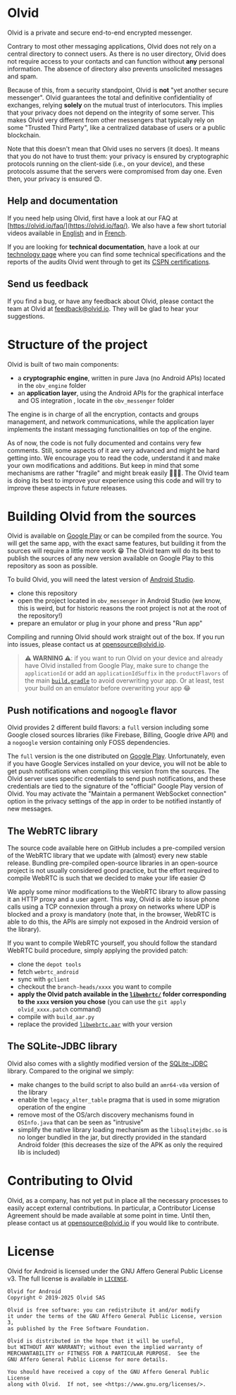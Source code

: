 # Olvid

Olvid is a private and secure end-to-end encrypted messenger.

Contrary to most other messaging applications, Olvid does not rely on a central directory to connect users. As there is no user directory, Olvid does not require access to your contacts and can function without **any** personal information. The absence of directory also prevents unsolicited messages and spam.

Because of this, from a security standpoint, Olvid is **not** "yet another secure messenger". Olvid guarantees the total and definitive confidentiality of exchanges, relying **solely** on the mutual trust of interlocutors. This implies that your privacy does not depend on the integrity of some server. This makes Olvid very different from other messengers that typically rely on some "Trusted Third Party", like a centralized database of users or a public blockchain.

Note that this doesn't mean that Olvid uses no servers (it does). It means that you do not have to trust them: your privacy is ensured by cryptographic protocols running on the client-side (i.e., on your device), and these protocols assume that the servers were compromised from day one. Even then, your privacy is ensured 😊.


## Help and documentation

If you need help using Olvid, first have a look at our FAQ at [https://olvid.io/faq/](https://olvid.io/faq/). We also have a few short tutorial videos available in [English](https://www.youtube.com/channel/UCO8UuhbgCyVSTRi4QEschqA) and in [French](https://www.youtube.com/channel/UC6aLiDb04Rfh4MoqDpJoLeg).

If you are looking for **technical documentation**, have a look at our [technology page](https://olvid.io/technology/) where you can find some technical specifications and the reports of the audits Olvid went through to get its [CSPN certifications](https://cyber.gouv.fr/produits-certifies?sort_bef_combine=field_date_de_certification_value_DESC&field_cat_target_id%5B587%5D=587).


## Send us feedback

If you find a bug, or have any feedback about Olvid, please contact the team at Olvid at [feedback@olvid.io](mailto:feedback@olvid.io). They will be glad to hear your suggestions.




# Structure of the project

Olvid is built of two main components:
- a **cryptographic engine**, written in pure Java (no Android APIs) located in the `obv_engine` folder
- an **application layer**, using the Android APIs for the graphical interface and OS integration , locate in the `obv_messenger` folder

The engine is in charge of all the encryption, contacts and groups management, and network communications, while the application layer implements the instant messaging functionalities on top of the engine.

As of now, the code is not fully documented and contains very few comments. Still, some aspects of it are very advanced and might be hard getting into. We encourage you to read the code, understand it and make your own modifications and additions. But keep in mind that some mechanisms are rather "fragile" and might break easily 🥚🥚🥚. The Olvid team is doing its best to improve your experience using this code and will try to improve these aspects in future releases.




# Building Olvid from the sources

Olvid is available on [Google Play](https://play.google.com/store/apps/details?id=io.olvid.messenger) or can be compiled from the source. You will get the same app, with the exact same features, but building it from the sources will require a little more work 😁 The Olvid team will do its best to publish the sources of any new version available on Google Play to this repository as soon as possible.

To build Olvid, you will need the latest version of [Android Studio](https://developer.android.com/studio).

- clone this repository
- open the project located in `obv_messenger` in Android Studio (we know, this is weird, but for historic reasons the root project is not at the root of the repository!)
- prepare an emulator or plug in your phone and press "Run app"
  
Compiling and running Olvid should work straight out of the box. If you run into issues, please contact us at [opensource@olvid.io](mailto:opensource@olvid.io).
  
> **⚠ WARNING ⚠**: if you want to run Olvid on your device and already have Olvid installed from Google Play,
> make sure to change the `applicationId` or add an `applicationIdSuffix` in the `productFlavors` 
> of the main [`build.gradle`](obv_messenger/app/build.gradle) to 
> avoid overwriting your app. Or at least, test your build on an emulator before overwriting your app 😂


## Push notifications and `nogoogle` flavor

Olvid provides 2 different build flavors: a `full` version including some Google closed sources libraries (like Firebase, Billing, Google drive API) and a `nogoogle` version containing only FOSS dependencies.

The `full` version is the one distributed on [Google Play](https://play.google.com/store/apps/details?id=io.olvid.messenger). Unfortunately, even if you have Google Services installed on your device, you will not be able to get push notifications when compiling this version from the sources. The Olvid server uses specific credentials to send push notifications, and these credentials are tied to the signature of the "official" Google Play version of Olvid. You may activate the "Maintain a permanent WebSocket connection" option in the privacy settings of the app in order to be notified instantly of new messages.


## The WebRTC library

The source code available here on GitHub includes a pre-compiled version of the WebRTC library that we update with (almost) every new stable release. Bundling pre-compiled open-source libraries in an open-source project is not usually considered good practice, but the effort required to compile WebRTC is such that we decided to make your life easier 😊

We apply some minor modifications to the WebRTC library to allow passing it an HTTP proxy and a user agent. This way, Olvid is able to issue phone calls using a TCP connexion through a proxy on networks where UDP is blocked and a proxy is mandatory (note that, in the browser, WebRTC is able to do this, the APIs are simply not exposed in the Android version of the library).

If you want to compile WebRTC yourself, you should follow the standard WebRTC build procedure, simply applying the provided patch:

- clone the `depot tools`
- fetch `webrtc_android`
- sync with `gclient`
- checkout the `branch-heads/xxxx` you want to compile
- **apply the Olvid patch available in the [`libwebrtc/`](obv_messenger/libwebrtc/) folder corresponding to the `xxxx` version you chose** (you can use the `git apply olvid_xxxx.patch` command)
- compile with `build_aar.py`
- replace the provided [`libwebrtc.aar`](obv_messenger/libwebrtc/libwebrtc.aar) with your version


## The SQLite-JDBC library

Olvid also comes with a slightly modified version of the [SQLite-JDBC](https://github.com/xerial/sqlite-jdbc) library. Compared to the original we simply:

- make changes to the build script to also build an `amr64-v8a` version of the library
- enable the `legacy_alter_table` pragma that is used in some migration operation of the engine
- remove most of the OS/arch discovery mechanisms found in `OSInfo.java` that can be seen as "intrusive"
- simplify the native library loading mechanism as the `libsqlitejdbc.so` is no longer bundled in the jar, but directly provided in the standard Android folder (this decreases the size of the APK as only the required lib is included)




# Contributing to Olvid

Olvid, as a company, has not yet put in place all the necessary processes to easily accept external contributions. In particular, a Contributor License Agreement should be made available at some point in time. Until then, please contact us at [opensource@olvid.io](mailto:opensource@olvid.io) if you would like to contribute. 




# License

Olvid for Android is licensed under the GNU Affero General Public License v3. The full license is available in [`LICENSE`](LICENSE).


    Olvid for Android
    Copyright © 2019-2025 Olvid SAS
    
    Olvid is free software: you can redistribute it and/or modify
    it under the terms of the GNU Affero General Public License, version 3,
    as published by the Free Software Foundation.
    
    Olvid is distributed in the hope that it will be useful,
    but WITHOUT ANY WARRANTY; without even the implied warranty of
    MERCHANTABILITY or FITNESS FOR A PARTICULAR PURPOSE.  See the
    GNU Affero General Public License for more details.
    
    You should have received a copy of the GNU Affero General Public License
    along with Olvid.  If not, see <https://www.gnu.org/licenses/>.
